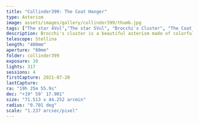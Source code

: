 ```yaml
---
title: "Collinder399: The Coat Hanger"
type: Asterism
image: assets/images/gallery/collinder399/thumb.jpg
tags: ["The star 4Vul","The star 5Vul", "Brocchi's Cluster", "The Coat Hanger"]
description: Brocchi's cluster is a beautiful asterism made of colorful stars that randomly form a coat hanger pattern. This image is a mosaic to capture the full starfield.
telescope: Stellina
length: "400mm"
aperture: "80mm"
folder: collinder399
exposure: 10    
lights: 317
sessions: 4
firstCapture: 2021-07-20 
lastCapture:
ra: "19h 25m 55.9s"
dec: "+19° 59' 17.901"
size: "71.513 x 44.252 arcmin"
radius: "0.701 deg"
scale: "1.237 arcsec/pixel"
---
```

